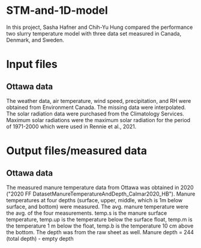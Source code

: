 # STM-and-1D-model
In this project, Sasha Hafner and Chih-Yu Hung compared the performance two slurry temperature model with three data set measured in Canada, Denmark, and Sweden. 


# Input files
## Ottawa data
  The weather data, air temperature, wind speed, precipitation, and RH were obtained from Environment Canada. The missing data were interpolated. The solar radiation data were purchased from the Climatology Services. Maximum solar radiations were the maximum solar radiation for the period of 1971-2000 which were used in Rennie et al., 2021. 



# Output files/measured data
## Ottawa data
  The measured manure temperature data from Ottawa was obtained in 2020 ("2020 FF DatasetManureTemperatureAndDepth_Calmar2020_HB"). Manure temperatures at four depths (surface, upper, middle, which is 1m below surface, and bottom) were measured. The avg. manure temperature were the avg. of the four measurements. 
  temp.s is the manure surface temperature, temp.up is the temperature below the surface float, temp.m is the temperature 1 m below the float, temp.b is the temperature 10 cm above the bottom. 
  The depth was from the raw sheet as well. Manure depth = 244 (total depth) - empty depth
      
